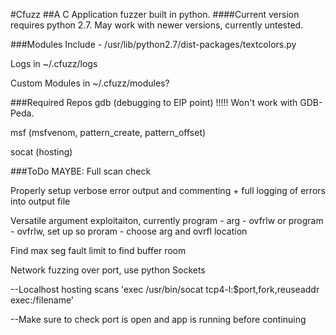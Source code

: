 #Cfuzz
##A C Application fuzzer built in python.
####Current version requires python 2.7.  May work with newer versions, currently untested.

###Modules Include - 
/usr/lib/python2.7/dist-packages/textcolors.py

Logs in ~/.cfuzz/logs

Custom Modules in ~/.cfuzz/modules?

###Required Repos
gdb (debugging to EIP point) !!!!! Won't work with GDB-Peda.

msf (msfvenom, pattern_create, pattern_offset)

socat (hosting)

###ToDo
MAYBE: Full scan check

Properly setup verbose error output and commenting + full logging of errors into output file

Versatile argument exploitaiton, currently program - arg - ovfrlw or program - ovfrlw, set up so proram - choose arg and ovrfl location

Find max seg fault limit to find buffer room

Network fuzzing over port, use python Sockets

--Localhost hosting scans 'exec /usr/bin/socat tcp4-l:$port,fork,reuseaddr exec:/filename'

--Make sure to check port is open and app is running before continuing
